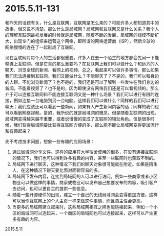 2015.5.11-131
=============
和昨天的话题有关，什么是互联网，互联网是怎么来的？可能许多人都知道其中的故事，但又说不清楚。那么什么是局域网？局域网和互联网又是什么关系？我个人的理解互联网最初发展的时候就是局域网，随着不断的发展，局域网的规模不断扩大，出现专门的组织来运营这个网络，即所谓的网络运营商（ISP），然后全球的网络慢慢的连在了一起形成了互联网。

现在互联网对每个人的生活都很重要。许多人在去一个陌生的地方都会先问一下能够连上互联网。但是它真的那么重要吗？在互联网上我们可以做什么？和远方的人聊天、浏览全球的新闻、看网上的视频，总之，看起来可以做许多事情。那么如果我们无法连接到互联网，我们又能做什么？不能聊天了？不是的，我们可以和身边的人聊。不能浏览新闻了？也不是的，我们还是可以了解到一些发生在我们身边的新闻。不能看视频了？也不是的，因为即使没有网络我们还是可以看视频的。那么介于可以连接互联网和不能连接互联网又是一种什么场景？我们可以进行有限的连接，例如连接一台电脑到另一台电脑。这样我们可以做什么？同样的我们可以进行聊天；我们应该还可以看到一些新闻，如果有人产生新闻内容的话；同样的我们也可以看到网络视频。是的，我所说的就是局域网的概念。但是随着互联网的出现，局域网变得越来越不重要，或者说慢慢的变成了互联网的辅助角色。但是很多时候，我们获得局域网要比获得互联网方便的多，那么能不能让局域网变得更加流行和有趣起来？

先不考虑技术问题，想象一些有趣的应用场景：  
1. 通过局域网分享文件。这样的应用在大学宿舍使用的很多，在没有连接互联网的情况下，我们也可以得到许多有趣的内容，甚至一些联网时也获取不到的。
2. 局域网下进行聊天，这种情况下我们的聊天对象很可能就在附近。如果是陌生人，在这种情况下聊天要比面对面聊容易的多。
3. 局域网下发布内容，连接到局域网的人可以进行访问。例如一些商家或者小区物业可以做这样的事情，商家或物业可以发布自己想要发布的内容，吸引客户去访问，也可以更自主的提供一些信息。
4. 随着一些开源硬件的出现，建立一个自己的无线局域网会变得更加方便，这样可以当作互联网上的个人主页一样来做这件事情，而且自主性会更高。
5. 当更多的局域网建立起来时，这些局域网相互之间也能链接起来，例如一个小区的局域网可以连起来，一个商区的局域网也可以连接起来，这样可以产生更多有趣的内容。

2015.5.11
